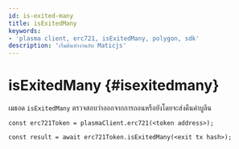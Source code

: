 ```yaml
---
id: is-exited-many
title: isExitedMany
keywords:
- 'plasma client, erc721, isExitedMany, polygon, sdk'
description: 'เริ่มต้นทำงานกับ Maticjs'
---
```


# isExitedMany {#isexitedmany}

เมธอด `isExitedMany` ตรวจสอบว่าออกจากการถอนหรือยังโดยจะส่งคืนค่าบูลีน

```
const erc721Token = plasmaClient.erc721(<token address>);

const result = await erc721Token.isExitedMany(<exit tx hash>);

```
